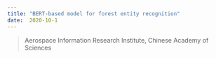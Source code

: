 ```yaml
---
title: "BERT-based model for forest entity recognition"
date:  2020-10-1
---
```


> Aerospace Information Research Institute, Chinese Academy of Sciences
